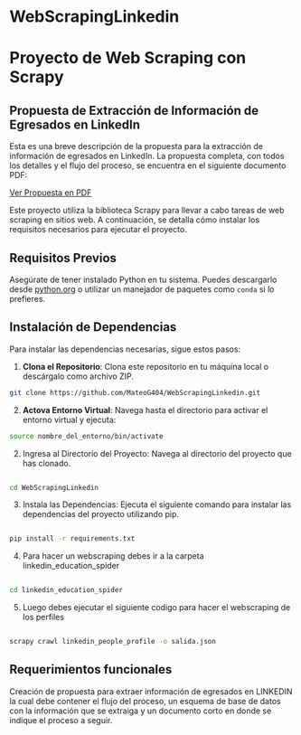 # WebScrapingLinkedin
# Proyecto de Web Scraping con Scrapy

## Propuesta de Extracción de Información de Egresados en LinkedIn

Esta es una breve descripción de la propuesta para la extracción de información de egresados en LinkedIn. La propuesta completa, con todos los detalles y el flujo del proceso, se encuentra en el siguiente documento PDF:

[Ver Propuesta en PDF](Propuesta.pdf)

Este proyecto utiliza la biblioteca Scrapy para llevar a cabo tareas de web scraping en sitios web. A continuación, se detalla cómo instalar los requisitos necesarios para ejecutar el proyecto.

## Requisitos Previos

Asegúrate de tener instalado Python en tu sistema. Puedes descargarlo desde [python.org](https://www.python.org/downloads/) o utilizar un manejador de paquetes como `conda` si lo prefieres.

## Instalación de Dependencias

Para instalar las dependencias necesarias, sigue estos pasos:

1. **Clona el Repositorio**: Clona este repositorio en tu máquina local o descárgalo como archivo ZIP.

```bash
git clone https://github.com/MateoG404/WebScrapingLinkedin.git
```
2. **Actova Entorno Virtual**: Navega hasta el directorio para activar el entorno virtual y ejecuta:

```bash
source nombre_del_entorno/bin/activate
```

2. Ingresa al Directorio del Proyecto: Navega al directorio del proyecto que has clonado.

```bash

cd WebScrapingLinkedin
```
3. Instala las Dependencias: Ejecuta el siguiente comando para instalar las dependencias del proyecto utilizando pip.

```bash

pip install -r requirements.txt
```
4. Para hacer un webscraping debes ir a la carpeta linkedin_education_spider

```bash

cd linkedin_education_spider
```
5. Luego debes ejecutar el siguiente codigo para hacer el webscraping de los perfiles

```bash

scrapy crawl linkedin_people_profile -o salida.json

```

## Requerimientos funcionales

Creación de propuesta para extraer información de egresados en LINKEDIN la cual debe contener el flujo del proceso, un esquema de base de datos con la información que se extraiga y un documento corto en donde se indique el proceso a seguir. 

